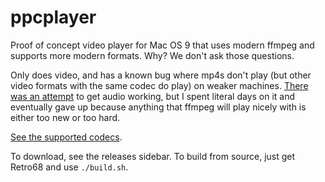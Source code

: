 # ppcplayer

Proof of concept video player for Mac OS 9 that uses modern ffmpeg and supports more modern formats. Why? We don't ask those questions.

Only does video, and has a known bug where mp4s don't play (but other video formats with the same codec do play) on weaker machines. [There was an attempt](https://github.com/IoIxD/ppcplayer/tree/with-audio-attempts) to get audio working, but I spent literal days on it and eventually gave up because anything that ffmpeg will play nicely with is either too new or too hard.

[See the supported codecs](https://github.com/IoIxD/ppcplayer/wiki/Supported-Codecs).

To download, see the releases sidebar. To build from source, just get Retro68 and use `./build.sh`.
